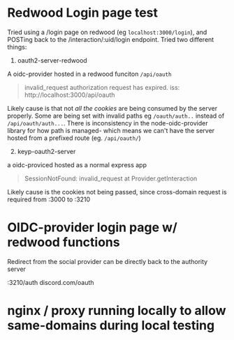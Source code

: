 # Redwood Login page test

Tried using a /login page on redwood (eg `localhost:3000/login`), and POSTing back to the /interaction/:uid/login endpoint. Tried two different things:

1. oauth2-server-redwood

A oidc-provider hosted in a redwood funciton `/api/oauth`

> invalid_request authorization request has expired. iss: http://localhost:3000/api/oauth

Likely cause is that not _all the cookies_ are being consumed by the server properly. Some are being set with invalid paths eg `/oauth/auth..` instead of `/api/oauth/auth...`. There is inconsistency in the node-oidc-provider library for how path is managed- which means we can't have the server hosted from a prefixed route (eg. `/api/oauth/`)

2. keyp-oauth2-server

a oidc-proviced hosted as a normal express app

> SessionNotFound: invalid_request at Provider.getInteraction

Likely cause is the cookies not being passed, since cross-domain request is required from :3000 to :3210

# OIDC-provider login page w/ redwood functions

Redirect from the social provider can be directly back to the authority server

:3210/auth
discord.com/oauth

# nginx / proxy running locally to allow same-domains during local testing
